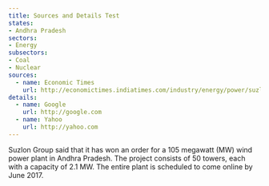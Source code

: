 ```yaml
---
title: Sources and Details Test
states:
- Andhra Pradesh
sectors:
- Energy
subsectors:
- Coal
- Nuclear
sources:
  - name: Economic Times
    url: http://economictimes.indiatimes.com/industry/energy/power/suzlon-bags-105-mw-order-from-axis-energy-group-in-andhra-pradesh/articleshow/56373386.cms
details:
  - name: Google
    url: http://google.com
  - name: Yahoo
    url: http://yahoo.com
---
```


Suzlon Group said that it has won an order for a 105 megawatt (MW) wind power plant in Andhra Pradesh. The project consists of 50 towers, each with a capacity of 2.1 MW. The entire plant is scheduled to come online by June 2017.